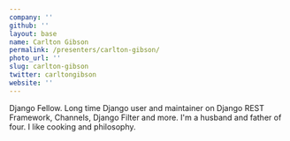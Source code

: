 ```yaml
---
company: ''
github: ''
layout: base
name: Carlton Gibson
permalink: /presenters/carlton-gibson/
photo_url: ''
slug: carlton-gibson
twitter: carltongibson
website: ''
---
```


Django Fellow. Long time Django user and maintainer on Django REST Framework, Channels, Django Filter and more. I'm a husband and father of four. I like cooking and philosophy.